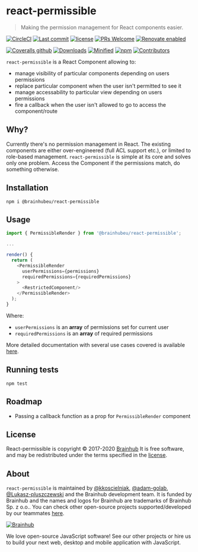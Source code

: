 # react-permissible

> Making the permission management for React components easier.

[![CircleCI](https://circleci.com/gh/brainhubeu/react-permissible.svg?style=svg)](https://circleci.com/gh/brainhubeu/react-permissible)
[![Last commit](https://img.shields.io/github/last-commit/brainhubeu/react-permissible.svg)](https://github.com/brainhubeu/react-permissible/commits/master)
[![license](https://img.shields.io/npm/l/@brainhubeu/react-permissible.svg)](https://github.com/brainhubeu/react-permissible/blob/master/LICENSE.md)
[![PRs Welcome](https://img.shields.io/badge/PRs-welcome-brightgreen.svg)](http://makeapullrequest.com)
[![Renovate enabled](https://img.shields.io/badge/renovate-enabled-brightgreen.svg)](https://renovatebot.com/)

[![Coveralls github](https://img.shields.io/coveralls/github/brainhubeu/react-permissible.svg)](https://coveralls.io/github/brainhubeu/react-permissible?branch=master)
[![Downloads](https://img.shields.io/npm/dm/@brainhubeu/react-permissible?color=blue)](https://www.npmjs.com/package/@brainhubeu/react-permissible)
[![Minified](https://img.shields.io/bundlephobia/min/@brainhubeu/react-permissible?label=minified)](https://www.npmjs.com/package/@brainhubeu/react-permissible)
[![npm](https://img.shields.io/npm/v/@brainhubeu/react-permissible.svg)](https://www.npmjs.com/package/@brainhubeu/react-permissible)
[![Contributors](https://img.shields.io/github/contributors/brainhubeu/react-permissible?color=blue)](https://github.com/brainhubeu/react-permissible/graphs/contributors)

`react-permissible` is a React Component allowing to:
* manage visibility of particular components depending on users permissions
* replace particular component when the user isn't permitted to see it
* manage accessability to particular view depending on users permissions
* fire a callback when the user isn't allowed to go to access the component/route

## Why?
Currently there's no permission management in React. The existing components are either over-engineered (full ACL support etc.), or limited to role-based management. `react-permissible` is simple at its core and solves only one problem. Access the Component if the permissions match, do something otherwise.

## Installation
```
npm i @brainhubeu/react-permissible
```

## Usage
```javascript
import { PermissibleRender } from '@brainhubeu/react-permissible';

...

render() {
  return (
    <PermissibleRender
      userPermissions={permissions}
      requiredPermissions={requiredPermissions}
    >
      <RestrictedComponent/>
    </PermissibleRender>
  );
}
```

Where:
* `userPermissions` is an **array** of permissions set for current user
* `requiredPermissions` is an **array** of required permissions

More detailed documentation with several use cases covered is available [here](http://brainhubeu.github.io/react-permissible).

## Running tests
```
npm test
```

## Roadmap
* Passing a callback function as a prop for `PermissibleRender` component

## License

React-permissible is copyright © 2017-2020 [Brainhub](https://brainhub.eu/?utm_source=github) It is free software, and may be redistributed under the terms specified in the [license](LICENSE.md).

## About

`react-permissible` is maintained by [@kkoscielniak](https://github.com/kkoscielniak), [@adam-golab](https://github.com/adam-golab), [@Lukasz-pluszczewski](https://github.com/Lukasz-pluszczewski/) and the Brainhub development team. It is funded by Brainhub and the names and logos for Brainhub are trademarks of Brainhub Sp. z o.o.. You can check other open-source projects supported/developed by our teammates [here](https://brainhub.eu/?utm_source=github). 

[![Brainhub](https://brainhub.eu/brainhub.svg)](https://brainhub.eu/?utm_source=github)

We love open-source JavaScript software! See our other projects or hire us to build your next web, desktop and mobile application with JavaScript.
